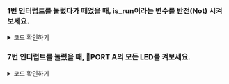 ### 1번 인터럽트를 눌렀다가 떼었을 때, is_run이라는 변수를 반전(Not) 시켜보세요.

<details>
  <summary>코드 확인하기</summary>
  
  ```c
  #define F_CPU 16000000
  
  #include <avr/io.h>
  #include <avr/interrupt.h>
  #include <util/delay.h>

  volatile int is_run = 0;

  int main()
  {
    SREG = 0x80;
    EIMSG = 0b00000010;
    EICRA = 0b00001100;
  }

  ISR(INT1_vect)
  {
    is_run = !is_run;
  }
  ```
</details>

### 7번 인터럽트를 눌렀을 때, PORT A의 모든 LED를 켜보세요.

<details>
  <summary>코드 확인하기</summary>
  
  ```c
  #define F_CPU 16000000
  
  #include <avr/io.h>
  #include <avr/interrupt.h>
  #include <util/delay.h>

  int main()
  {
    DDRA = 0xff;
    PORTA = 0x00;

    SREG = 0x80;
    EIMSG = 0b10000000;
    EICRB = 0b10000000;
  }

  ISR(INT7_vect)
  {
    PORTA = ~PORTA;
  }
  ```
</details>
